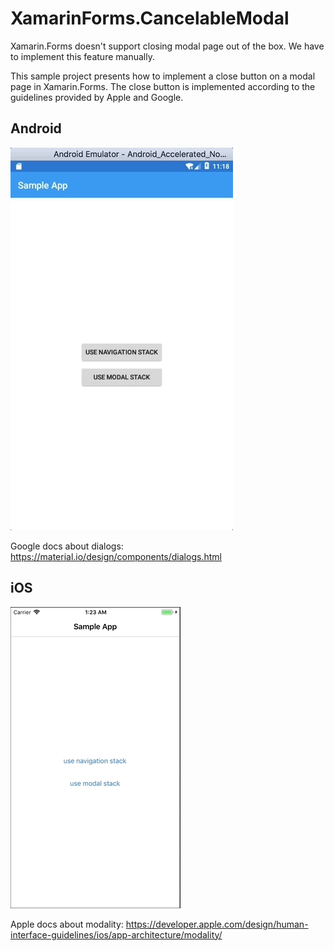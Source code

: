 # XamarinForms.CancelableModal

Xamarin.Forms doesn't support closing modal page out of the box. We have to implement this feature manually. 

This sample project presents how to implement a close button on a modal page in Xamarin.Forms. The close button is implemented according to the guidelines provided by Apple and Google.

## Android

![alt text](docs/Android_demo.gif)

Google docs about dialogs:
https://material.io/design/components/dialogs.html

## iOS

![alt text](docs/iOS_demo.gif)

Apple docs about modality:
https://developer.apple.com/design/human-interface-guidelines/ios/app-architecture/modality/
